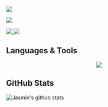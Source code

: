 <img src="![image](https://github.com/jasminappleby/jasminappleby/assets/60107486/002ecd26-7c41-48f1-81c0-8eb9477a6430)"/>


![](https://komarev.com/ghpvc/?username=jasminappleby&color=c476c2&style=for-the-badge&label=GitHub+Profile+Views)

<a href="https://www.linkedin.com/in/jasmin-appleby-holdham-67150814b/">
  <img src="https://img.shields.io/badge/linkedin-%230077B5.svg?style=for-the-badge&logo=linkedin&logoColor=white&link=https://www.linkedin.com/in/jasmin-appleby-holdham-67150814b/"/>
</a>
<a href="https://www.youtube.com/channel/UCZosros5T88Yb1Z-sd7ZVKg">
  <img src="https://img.shields.io/badge/YouTube-%23FF0000.svg?style=for-the-badge&logo=YouTube&logoColor=white&link=https://www.youtube.com/channel/UCZosros5T88Yb1Z-sd7ZVKg"/>
</a>

## Languages & Tools
  
<p align="center">
  <a href="https://skillicons.dev">
    <img src="https://skillicons.dev/icons?i=aws,azure,mysql,mongodb,html,css,js,java,python,bootstrap&theme=dark&perline=5"/>
  </a>
</p>

## GitHub Stats

<a href="https://github.com/jasminappleby/github-readme-stats">
  <img align="left" src="https://github-readme-stats.vercel.app/api?username=jasminappleby&show_icons=true&include_all_commits=true&theme=codeSTACKr" alt="Jasmin's github stats"/>
</a>
<a href="https://github.com/jasminappleby/github-readme-stats">
  <img align="right" src="http://github-readme-streak-stats.herokuapp.com?user=jasminappleby&theme=codeSTACKr&date_format=M%20j%5B%2C%20Y%5D&hide_border=true" alt=""/>
</a>
